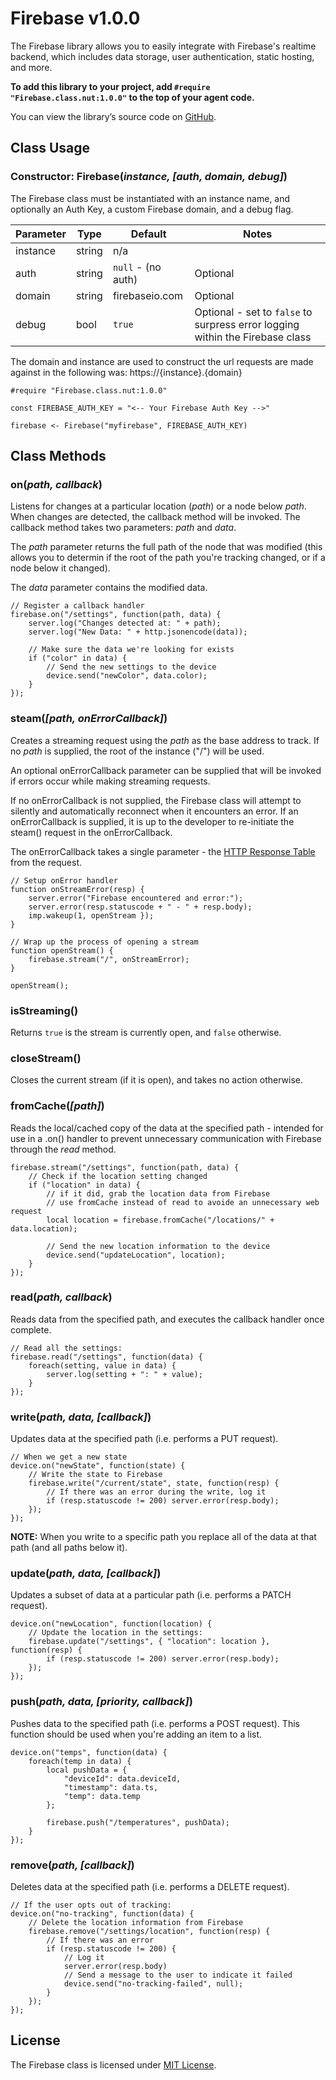 # Firebase v1.0.0

The Firebase library allows you to easily integrate with Firebase's realtime backend, which includes data storage, user authentication, static hosting, and more.

**To add this library to your project, add `#require "Firebase.class.nut:1.0.0"` to the top of your agent code.**

You can view the library’s source code on [GitHub](https://github.com/electricimp/Firebase/tree/v1.0.0).

## Class Usage

### Constructor: Firebase(*instance, [auth, domain, debug]*)

The Firebase class must be instantiated with an instance name, and optionally an Auth Key, a custom Firebase domain, and a debug flag.

| Parameter | Type   | Default            | Notes    |
| --------- | ------ | ------------------ | -------- |
| instance  | string | n/a                |          |
| auth      | string | `null` - (no auth) | Optional |
| domain    | string | firebaseio.com     | Optional |
| debug     | bool   | `true`             | Optional - set to `false` to surpress error logging within the Firebase class |

The domain and instance are used to construct the url requests are made against in the following was: https://{instance}.{domain}

```squirrel
#require "Firebase.class.nut:1.0.0"

const FIREBASE_AUTH_KEY = "<-- Your Firebase Auth Key -->"

firebase <- Firebase("myfirebase", FIREBASE_AUTH_KEY)
```

## Class Methods

### on(*path, callback*)

Listens for changes at a particular location (*path*) or a node below *path*. When changes are detected, the callback method will be invoked. The callback method takes two parameters: *path* and *data*.

The *path* parameter returns the full path of the node that was modified (this allows you to determin if the root of the path you're tracking changed, or if a node below it changed).

The *data* parameter contains the modified data.

```squirrel
// Register a callback handler
firebase.on("/settings", function(path, data) {
    server.log("Changes detected at: " + path);
    server.log("New Data: " + http.jsonencode(data));

    // Make sure the data we're looking for exists
    if ("color" in data) {
        // Send the new settings to the device
        device.send("newColor", data.color);
    }
});
```

### steam(*[path, onErrorCallback]*)

Creates a streaming request using the *path* as the base address to track. If no *path* is supplied, the root of the instance ("/") will be used.

An optional onErrorCallback parameter can be supplied that will be invoked if errors occur while making streaming requests.

If no onErrorCallback is not supplied, the Firebase class will attempt to silently and automatically reconnect when it encounters an error. If an onErrorCallback is supplied, it is up to the developer to re-initiate the steam() request in the onErrorCallback.

The onErrorCallback takes a single parameter - the [HTTP Response Table](https://electricimp.com/docs/api/httprequest/sendasync/) from the request.

```squirrel
// Setup onError handler
function onStreamError(resp) {
    server.error("Firebase encountered and error:");
    server.error(resp.statuscode + " - " + resp.body);
    imp.wakeup(1, openStream });
}

// Wrap up the process of opening a stream
function openStream() {
    firebase.stream("/", onStreamError);
}

openStream();
```

### isStreaming()
Returns `true` is the stream is currently open, and `false` otherwise.

### closeStream()
Closes the current stream (if it is open), and takes no action otherwise.

### fromCache(*[path]*)
Reads the local/cached copy of the data at the specified path - intended for use in a .on() handler to prevent unnecessary communication with Firebase through the *read* method.

```squirrel
firebase.stream("/settings", function(path, data) {
    // Check if the location setting changed
    if ("location" in data) {
        // if it did, grab the location data from Firebase
        // use fromCache instead of read to avoide an unnecessary web request
        local location = firebase.fromCache("/locations/" + data.location);

        // Send the new location information to the device
        device.send("updateLocation", location);
    }
});
```

### read(*path, callback*)
Reads data from the specified path, and executes the callback handler once complete.

```squirrel
// Read all the settings:
firebase.read("/settings", function(data) {
    foreach(setting, value in data) {
        server.log(setting + ": " + value);
    }
});
```

### write(*path, data, [callback]*)
Updates data at the specified path (i.e. performs a PUT request).

```squirrel
// When we get a new state
device.on("newState", function(state) {
    // Write the state to Firebase
    firebase.write("/current/state", state, function(resp) {
        // If there was an error during the write, log it
        if (resp.statuscode != 200) server.error(resp.body);
    });
});
```

**NOTE:** When you write to a specific path you replace all of the data at that path (and all paths below it).

### update(*path, data, [callback]*)
Updates a subset of data at a particular path (i.e. performs a PATCH request).

```squirrel
device.on("newLocation", function(location) {
    // Update the location in the settings:
    firebase.update("/settings", { "location": location }, function(resp) {
        if (resp.statuscode != 200) server.error(resp.body);
    });
});
```

### push(*path, data, [priority, callback]*)
Pushes data to the specified path (i.e. performs a POST request). This function should be used when you're adding an item to a list.

```squirrel
device.on("temps", function(data) {
    foreach(temp in data) {
        local pushData = {
            "deviceId": data.deviceId,
            "timestamp": data.ts,
            "temp": data.temp
        };

        firebase.push("/temperatures", pushData);
    }
});
```

### remove(*path, [callback]*)
Deletes data at the specified path (i.e. performs a DELETE request).

```squirrel
// If the user opts out of tracking:
device.on("no-tracking", function(data) {
    // Delete the location information from Firebase
    firebase.remove("/settings/location", function(resp) {
        // If there was an error
        if (resp.statuscode != 200) {
            // Log it
            server.error(resp.body)
            // Send a message to the user to indicate it failed
            device.send("no-tracking-failed", null);
        }
    });
});
```

## License
The Firebase class is licensed under [MIT License](https://github.com/electricimp/Firebase/tree/master/LICENSE).
